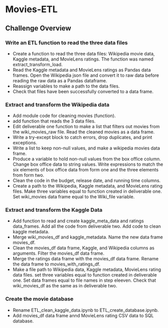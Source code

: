 # Movies-ETL

## Challenge Overview

### Write an ETL function to read the three data files
- Create a function to read the three data files: Wikipedia movie data, Kaggle metadata, and MovieLens ratings. The function was named extract_transform_load.
- Read the Kaggle metadata and MovieLens ratings as Pandas data frames. Open the Wikipedia json file and convert it to raw data before reading the raw data as a Pandas dataframe. 
- Reassign variables to make a path to the data files.
- Check that files have been successfully converted to a data frame.

### Extract and transform the Wikipedia data
- Add module code for cleaning movies (function).
- add function that reads the 3 data files.
- Edit deliverable one function to make a list that filters out movies from the wiki_movies_raw file. Read the cleaned movies as a data frame.
- Write a try-except block to catch errors, drop duplicates, and print exceptions.
- Write a list to keep non-null values, and make a wikipedia movies data frame. 
- Produce a variable to hold non-null values from the box office column. Change box office data to string values. Write expressions to match the six elements of box office data from form one and the three elements from form two.
- Clean the code in the budget, release date, and running time columns. 
- Create a path to the Wikipedia, Kaggle metadata, and MovieLens rating files. Make three variables equal to function created in deliverable one. Set wiki_movies data frame equal to the Wiki_file variable.

### Extract and transform the Kaggle Data
- Add function to read and create kaggle_meta_data and ratings data_frames. Add all the code from deliverable two. Add code to clean kaggle metadata.
- Merge wiki_movies_df and kaggle_metadata. Name the new data frame movies_df. 
- Clean the movies_df data frame, Kaggle, and Wikipedia columns as arguments. Filter the movies_df data frame. 
- Merge the ratings data frame with the movies_df data frame. Rename the data frame to movies_with_ratings_df. 
- Make a file path to Wikipedia data, Kaggle metadata, MovieLens rating data files. set three variables equal to function created in deliverable one. Set data frames equal to file names in step eleeven. Check that wiki_movies_df as the same as in deliverable two. 

### Create the movie database
- Rename ETL_clean_kaggle_data.ipynb to ETL_create_database.ipynb. 
- Add movies_df data frame annd MovieLens rating CSV data to SQL database. 

















